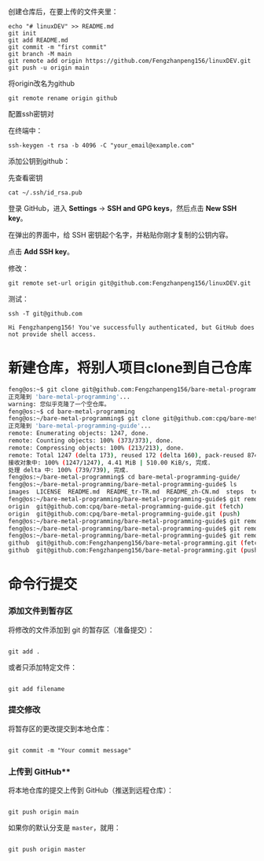 创建仓库后，在要上传的文件夹里：

```
echo "# linuxDEV" >> README.md
git init
git add README.md
git commit -m "first commit"
git branch -M main
git remote add origin https://github.com/Fengzhanpeng156/linuxDEV.git
git push -u origin main
```

将origin改名为github

```
git remote rename origin github
```

配置ssh密钥对

在终端中：

```
ssh-keygen -t rsa -b 4096 -C "your_email@example.com"
```

添加公钥到github：

先查看密钥

```
cat ~/.ssh/id_rsa.pub
```

登录 GitHub，进入 **Settings** -> **SSH and GPG keys**，然后点击 **New SSH key**。

在弹出的界面中，给 SSH 密钥起个名字，并粘贴你刚才复制的公钥内容。

点击 **Add SSH key**。

修改：

```
git remote set-url origin git@github.com:Fengzhanpeng156/linuxDEV.git
```

测试：

```
ssh -T git@github.com
```

```
Hi Fengzhanpeng156! You've successfully authenticated, but GitHub does not provide shell access.
```





# 新建仓库，将别人项目clone到自己仓库

```bash
feng@os:~$ git clone git@github.com:Fengzhanpeng156/bare-metal-programming.git
正克隆到 'bare-metal-programming'...
warning: 您似乎克隆了一个空仓库。
feng@os:~$ cd bare-metal-programming
feng@os:~/bare-metal-programming$ git clone git@github.com:cpq/bare-metal-programming-guide.git
正克隆到 'bare-metal-programming-guide'...
remote: Enumerating objects: 1247, done.
remote: Counting objects: 100% (373/373), done.
remote: Compressing objects: 100% (213/213), done.
remote: Total 1247 (delta 173), reused 172 (delta 160), pack-reused 874 (from 2)
接收对象中: 100% (1247/1247), 4.41 MiB | 510.00 KiB/s, 完成.
处理 delta 中: 100% (739/739), 完成.
feng@os:~/bare-metal-programming$ cd bare-metal-programming-guide/
feng@os:~/bare-metal-programming/bare-metal-programming-guide$ ls
images  LICENSE  README.md  README_tr-TR.md  README_zh-CN.md  steps  templates
feng@os:~/bare-metal-programming/bare-metal-programming-guide$ git remote -v
origin	git@github.com:cpq/bare-metal-programming-guide.git (fetch)
origin	git@github.com:cpq/bare-metal-programming-guide.git (push)
feng@os:~/bare-metal-programming/bare-metal-programming-guide$ git remote set-url origin git@github.com:Fengzhanpeng156/bare-metal-programming.git
feng@os:~/bare-metal-programming/bare-metal-programming-guide$ git remote rename origin github
feng@os:~/bare-metal-programming/bare-metal-programming-guide$ git remote -v
github	git@github.com:Fengzhanpeng156/bare-metal-programming.git (fetch)
github	git@github.com:Fengzhanpeng156/bare-metal-programming.git (push)
```

# 命令行提交

### **添加文件到暂存区**

将修改的文件添加到 git 的暂存区（准备提交）：

```

git add .
```

或者只添加特定文件：

```

git add filename
```

###  **提交修改**

将暂存区的更改提交到本地仓库：

```

git commit -m "Your commit message"
```

### 上传到 GitHub**

将本地仓库的提交上传到 GitHub（推送到远程仓库）：

```

git push origin main
```

如果你的默认分支是 `master`，就用：

```

git push origin master
```
